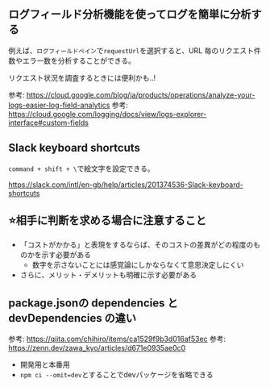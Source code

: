 ## ログフィールド分析機能を使ってログを簡単に分析する

例えば、`ログフィールドペイン`で`requestUrl`を選択すると、URL 毎のリクエスト件数やエラー数を分析することができる。

リクエスト状況を調査するときには便利かも..!

参考: https://cloud.google.com/blog/ja/products/operations/analyze-your-logs-easier-log-field-analytics
参考: https://cloud.google.com/logging/docs/view/logs-explorer-interface#custom-fields

## Slack keyboard shortcuts

`command + shift + \`で絵文字を設定できる。

https://slack.com/intl/en-gb/help/articles/201374536-Slack-keyboard-shortcuts

## ⭐️相手に判断を求める場合に注意すること

- 「コストがかかる」と表現をするならば、そのコストの差異がどの程度のものかを示す必要がある
    - 数字を示さないことには感覚論にしかならなくて意思決定しにくい
- さらに、メリット・デメリットも明確に示す必要がある

## package.jsonの dependencies と devDependencies の違い

参考: https://qiita.com/chihiro/items/ca1529f9b3d016af53ec
参考: https://zenn.dev/zawa_kyo/articles/d671e0935ae0c0

- 開発用と本番用
- `npm ci --omit=dev`とすることでdevパッケージを省略できる
